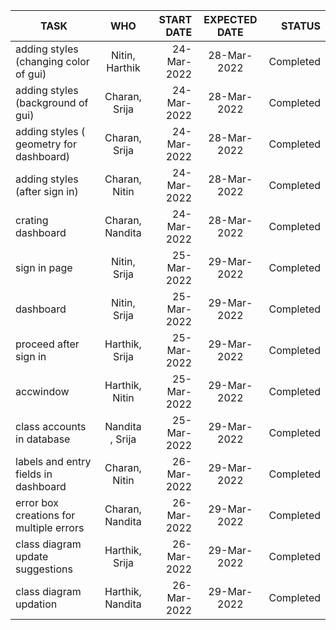 | TASK        | WHO           | START DATE  | EXPECTED DATE | STATUS  
| ------------- |:-------------:| -----:|:------------:| ------------:| 
| adding styles (changing color of gui)  | Nitin, Harthik | 24-Mar-2022 | 28-Mar-2022 | Completed | 
| adding styles (background of gui)      | Charan, Srija      | 24-Mar-2022 |  28-Mar-2022 | Completed | 
| adding styles ( geometry  for dashboard)  | Charan, Srija      | 24-Mar-2022 |  28-Mar-2022 | Completed | 
| adding styles (after sign in)  | Charan, Nitin      | 24-Mar-2022 |  28-Mar-2022 | Completed | 
| crating dashboard       | Charan, Nandita      | 24-Mar-2022 |  28-Mar-2022 | Completed | 
| sign in page | Nitin, Srija      | 25-Mar-2022 |  29-Mar-2022 | Completed | 
| dashboard | Nitin, Srija      | 25-Mar-2022 |  29-Mar-2022 | Completed | 
| proceed after sign in | Harthik, Srija      | 25-Mar-2022 |  29-Mar-2022 | Completed | 
| accwindow | Harthik, Nitin      | 25-Mar-2022 |  29-Mar-2022 | Completed | 
| class accounts in database | Nandita , Srija      | 25-Mar-2022 |  29-Mar-2022 | Completed | 
| labels and entry fields in dashboard | Charan, Nitin      | 26-Mar-2022 |  29-Mar-2022 | Completed | 
| error box creations for multiple errors     | Charan, Nandita      | 26-Mar-2022 |  29-Mar-2022 | Completed | 
| class diagram update suggestions | Harthik, Srija      | 26-Mar-2022 |  29-Mar-2022 | Completed | 
| class diagram updation | Harthik, Nandita      | 26-Mar-2022 |  29-Mar-2022 | Completed |
